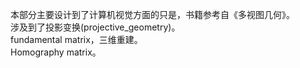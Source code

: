 本部分主要设计到了计算机视觉方面的只是，书籍参考自《多视图几何》。<br>
涉及到了投影变换(projective_geometry)。<br>
fundamental matrix，三维重建。<br>
Homography matrix。
